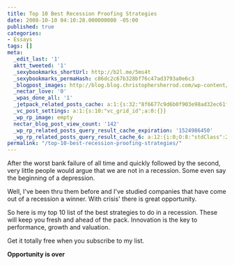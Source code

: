 ```yaml
---
title: Top 10 Best Recession Proofing Strategies
date: 2008-10-10 04:10:28.000000000 -05:00
published: true
categories:
- Essays
tags: []
meta:
  _edit_last: '1'
  aktt_tweeted: '1'
  _sexybookmarks_shortUrl: http://b2l.me/5ms4t
  _sexybookmarks_permaHash: c86dc2c67b328bf76c47ad3793a0e6c3
  _blogpost_images: http://blog.blog.christophersherrod.com/wp-content/uploads/images/video1.jpg
  _nectar_love: '0'
  _wpas_done_all: '1'
  _jetpack_related_posts_cache: a:1:{s:32:"8f6677c9d6b0f903e98ad32ec61f8deb";a:2:{s:7:"expires";i:1490860673;s:7:"payload";a:3:{i:0;a:1:{s:2:"id";i:1041;}i:1;a:1:{s:2:"id";i:1199;}i:2;a:1:{s:2:"id";i:1187;}}}}
  _vc_post_settings: a:1:{s:10:"vc_grid_id";a:0:{}}
  _wp_rp_image: empty
  nectar_blog_post_view_count: '142'
  _wp_rp_related_posts_query_result_cache_expiration: '1524986450'
  _wp_rp_related_posts_query_result_cache_6: a:12:{i:0;O:8:"stdClass":2:{s:7:"post_id";s:4:"1266";s:5:"score";s:17:"84.83141655385111";}i:1;O:8:"stdClass":2:{s:7:"post_id";s:4:"1041";s:5:"score";s:17:"63.52458369171462";}i:2;O:8:"stdClass":2:{s:7:"post_id";s:4:"1882";s:5:"score";s:18:"24.690866970637806";}i:3;O:8:"stdClass":2:{s:7:"post_id";s:3:"688";s:5:"score";s:18:"24.221664557624962";}i:4;O:8:"stdClass":2:{s:7:"post_id";s:4:"1188";s:5:"score";s:18:"20.518280937365965";}i:5;O:8:"stdClass":2:{s:7:"post_id";s:4:"7173";s:5:"score";s:18:"19.942916792470783";}i:6;O:8:"stdClass":2:{s:7:"post_id";s:3:"388";s:5:"score";s:18:"18.556622431350892";}i:7;O:8:"stdClass":2:{s:7:"post_id";s:2:"29";s:5:"score";s:18:"17.413721940152524";}i:8;O:8:"stdClass":2:{s:7:"post_id";s:4:"1199";s:5:"score";s:17:"16.74073091185521";}i:9;O:8:"stdClass":2:{s:7:"post_id";s:3:"276";s:5:"score";s:17:"16.74073091185521";}i:10;O:8:"stdClass":2:{s:7:"post_id";s:3:"325";s:5:"score";s:17:"16.05109649435178";}i:11;O:8:"stdClass":2:{s:7:"post_id";s:4:"1229";s:5:"score";s:18:"15.913110751377872";}}
permalink: "/top-10-best-recession-proofing-strategies/"
---
```

<p>After the worst bank failure of all time and quickly followed by the second, very little people would argue that we are not in a recession.  Some even say the beginning of a depression.</p>
<p>Well, I've been thru them before and I've studied companies that have come out of a recession a winner.  With crisis' there is great opportunity.</p>
<p>So here is my top 10 list of the best strategies to do in a recession.  These will keep you fresh and ahead of the pack. Innovation is the key to performance, growth and valuation.</p>
<p>Get it totally free when you subscribe to my list.</p>
<p><strong>Opportunity is over</strong></p>
